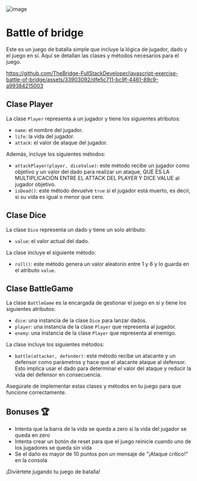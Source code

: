 ![image](https://github.com/TheBridge-FullStackDeveloper/javascript-exercise-battle-of-bridge/assets/33903092/e71f54ee-a4ad-4a3b-b06d-24250a2ef04b)

# Battle of bridge

Este es un juego de batalla simple que incluye la lógica de jugador, dado y el juego en sí. Aquí se detallan las clases y métodos necesarios para el juego.



https://github.com/TheBridge-FullStackDeveloper/javascript-exercise-battle-of-bridge/assets/33903092/dfe5c711-bc9f-4461-89c9-a99384215003



## Clase Player

La clase `Player` representa a un jugador y tiene los siguientes atributos:

- `name`: el nombre del jugador.
- `life`: la vida del jugador.
- `attack`: el valor de ataque del jugador.

Además, incluye los siguientes métodos:

- `attackPlayer(player, diceValue)`: este método recibe un jugador como objetivo y un valor del dado para realizar un ataque, QUE ES LA MULTIPLICACIÓN ENTRE EL ATTACK DEL PLAYER Y DICE VALUE al jugador objetivo.
- `isDead()`: este método devuelve `true` si el jugador está muerto, es decir, si su vida es igual o menor que cero.

## Clase Dice

La clase `Dice` representa un dado y tiene un solo atributo:

- `value`: el valor actual del dado.

La clase incluye el siguiente método:

- `roll()`: este método genera un valor aleatorio entre 1 y 6 y lo guarda en el atributo `value`.

## Clase BattleGame

La clase `BattleGame` es la encargada de gestionar el juego en sí y tiene los siguientes atributos:

- `dice`: una instancia de la clase `Dice` para lanzar dados.
- `player`: una instancia de la clase `Player` que representa al jugador.
- `enemy`: una instancia de la clase `Player` que representa al enemigo.

La clase incluye los siguientes métodos:

- `battle(attacker, defender)`: este método recibe un atacante y un defensor como parámetros y hace que el atacante ataque al defensor. Esto implica usar el dado para determinar el valor del ataque y reducir la vida del defensor en consecuencia.

Asegúrate de implementar estas clases y métodos en tu juego para que funcione correctamente.

## Bonuses 🏆

- Intenta que la barra de la vida se queda a zero si la vida del jugador se queda en zero
- Intenta crear un botón de reset para que el juego reinicie cuando uno de los jugadores se queda sin vida
- Se el daño es mayor de 10 puntos pon un mensaje de "¡Ataque crítico!" en la consola


¡Diviértete jugando tu juego de batalla!
